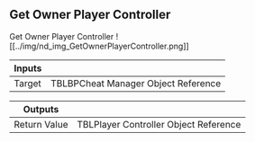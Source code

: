 ## Get Owner Player Controller
Get Owner Player Controller
![[../img/nd_img_GetOwnerPlayerController.png]]

|Inputs||
|--|--|
| Target | TBLBPCheat Manager Object Reference |

|Outputs||
|--|--|
| Return Value | TBLPlayer Controller Object Reference |
